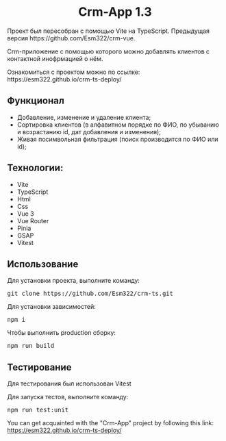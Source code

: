 <h1 align="center">Crm-App 1.3</h1>
Проект был пересобран с помощью Vite на TypeScript. Предыдущая версия https://github.com/Esm322/crm-vue.
<p>Crm-приложение с помощью которого можно добавлять клиентов с контактной инофрмацией о нём.</p>
<p>Ознакомиться с проектом можно по ссылке: https://esm322.github.io/crm-ts-deploy/</p>
<h2>Функционал</h2>
<ul>
  <li>Добавление, изменение и удаление клиента;</li>
  <li>Сортировка клиентов (в алфавитном порядке по ФИО, по убыванию и возрастанию id, дат добавления и изменения);</li>
  <li>Живая посимвольная фильтрация (поиск производится по ФИО или id);</li>
</ul>
<h2>Технологии:</h2>
<ul>
  <li>Vite</li>
  <li>TypeScript</li>
  <li>Html</li>
  <li>Css</li>
  <li>Vue 3</li>
  <li>Vue Router</li>
  <li>Pinia</li>
  <li>GSAP</li>
  <li>Vitest</li>
</ul>
<h2>Использование</h2>
Для установки проекта, выполните команду:
<pre>git clone https://github.com/Esm322/crm-ts.git</pre>
Для установки зависимостей:
<pre>npm i</pre>
Чтобы выполнить production сборку:
<pre>npm run build</pre>
<h2>Тестирование</h2>
Для тестирования был использован Vitest
<p>Для запуска тестов, выполните команду:</p>
<pre>npm run test:unit</pre>

You can get acquainted with the "Crm-App" project by following this link: https://esm322.github.io/crm-ts-deploy/
